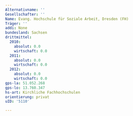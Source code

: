```yaml
---
Alternativname: ''
Gesellschafter: ''
Name: Evang. Hochschule für Soziale Arbeit, Dresden (FH)
Träger: ''
addi: None
bundesland: Sachsen
drittmittel:
  2010:
    absolut: 0.0
    wirtschaft: 0.0
  2011:
    absolut: 0.0
    wirtschaft: 0.0
  2012:
    absolut: 0.0
    wirtschaft: 0.0
gps-la: 51.052.268
gps-lo: 13.760.347
hs-art: Kirchliche Fachhochschulen
orientierung: privat
uID: '5110'

---
```


